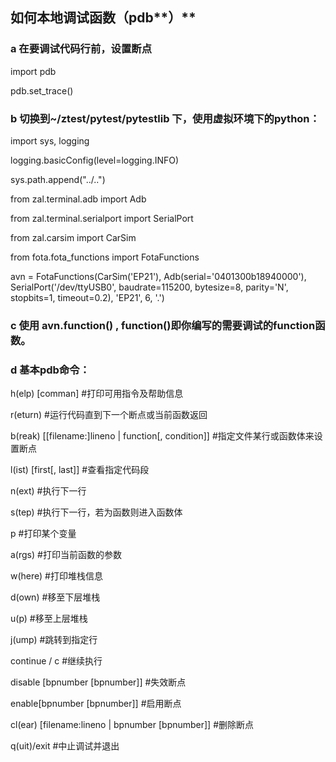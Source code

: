 ##  **如何本地调试函数（pdb****）**

### a 在要调试代码行前，设置断点

import pdb

pdb.set_trace()

 

### b 切换到~/ztest/pytest/pytestlib 下，使用虚拟环境下的python：

import sys, logging

logging.basicConfig(level=logging.INFO)

sys.path.append("../..")

from zal.terminal.adb import Adb

from zal.terminal.serialport import SerialPort

from zal.carsim import CarSim

from fota.fota_functions import FotaFunctions

avn = FotaFunctions(CarSim('EP21'), Adb(serial='0401300b18940000'), SerialPort('/dev/ttyUSB0', baudrate=115200, bytesize=8, parity='N', stopbits=1, timeout=0.2), 'EP21', 6, '.')

 

### c  使用 avn.function() , function()即你编写的需要调试的function函数。

### d  基本pdb命令：

h(elp) [comman]  #打印可用指令及帮助信息

r(eturn)  #运行代码直到下一个断点或当前函数返回

b(reak) [[filename:]lineno | function[, condition]]  #指定文件某行或函数体来设置断点

l(ist) [first[, last]]  #查看指定代码段

n(ext)  #执行下一行

s(tep) #执行下一行，若为函数则进入函数体

p  #打印某个变量

a(rgs)  #打印当前函数的参数

w(here)  #打印堆栈信息

d(own)  #移至下层堆栈

u(p)  #移至上层堆栈

j(ump)  #跳转到指定行

continue / c  #继续执行

disable [bpnumber [bpnumber]] #失效断点

enable[bpnumber [bpnumber]]  #启用断点

cl(ear) [filename:lineno | bpnumber [bpnumber]] #删除断点

q(uit)/exit  #中止调试并退出